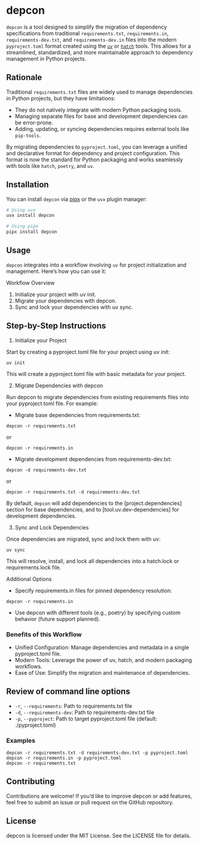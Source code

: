 # depcon

`depcon` is a tool designed to simplify the migration of dependency specifications from traditional `requirements.txt`, `requirements.in`, `requirements-dev.txt`, and `requirements-dev.in` files into the modern `pyproject.toml` format created using the [`uv`](https://docs.astral.sh/uv/) or [`hatch`](https://github.com/pypa/hatch) tools. This allows for a streamlined, standardized, and more maintainable approach to dependency management in Python projects.

## Rationale

Traditional `requirements.txt` files are widely used to manage dependencies in Python projects, but they have limitations:

- They do not natively integrate with modern Python packaging tools.
- Managing separate files for base and development dependencies can be error-prone.
- Adding, updating, or syncing dependencies requires external tools like `pip-tools`.

By migrating dependencies to `pyproject.toml`, you can leverage a unified and declarative format for dependency and project configuration. This format is now the standard for Python packaging and works seamlessly with tools like `hatch`, `poetry`, and `uv`.

## Installation

You can install `depcon` via [pipx](https://pypa.github.io/pipx/) or the `uvx` plugin manager:

```bash
# Using uvx
uvx install depcon

# Using pipx
pipx install depcon
```

## Usage

`depcon` integrates into a workflow involving `uv` for project initialization and management. Here’s how you can use it:

Workflow Overview
1.	Initialize your project with uv init.
2.	Migrate your dependencies with depcon.
3.	Sync and lock your dependencies with uv sync.

## Step-by-Step Instructions

1. Initialize your Project

Start by creating a pyproject.toml file for your project using uv init:

```
uv init
```

This will create a pyproject.toml file with basic metadata for your project.

2. Migrate Dependencies with depcon

Run depcon to migrate dependencies from existing requirements files into your pyproject.toml file. For example:

* Migrate base dependencies from requirements.txt:

```
depcon -r requirements.txt
```
or 
```
depcon -r requirements.in
```

* Migrate development dependencies from requirements-dev.txt:

```
depcon -d requirements-dev.txt
```
or
```
depcon -r requirements.txt -d requirements-dev.txt
```

By default, `depcon` will add dependencies to the [project.dependencies] section for base dependencies, and to [tool.uv.dev-dependencies] for development dependencies.

3. Sync and Lock Dependencies

Once dependencies are migrated, sync and lock them with uv:

```
uv sync
```

This will resolve, install, and lock all dependencies into a hatch.lock or requirements.lock file.

Additional Options

* Specify requirements.in files for pinned dependency resolution:

```
depcon -r requirements.in
```

* Use depcon with different tools (e.g., poetry) by specifying custom behavior (future support planned).

### Benefits of this Workflow

* Unified Configuration: Manage dependencies and metadata in a single pyproject.toml file.
* Modern Tools: Leverage the power of uv, hatch, and modern packaging workflows.
* Ease of Use: Simplify the migration and maintenance of dependencies.

## Review of command line options

- `-r`, `--requirements`: Path to requirements.txt file
- `-d`, `--requirements-dev`: Path to requirements-dev.txt file
- `-p`, `--pyproject`: Path to target pyproject.toml file (default: ./pyproject.toml)

### Examples

```
depcon -r requirements.txt -d requirements-dev.txt -p pyproject.toml
depcon -r requirements.in -p pyproject.toml
depcon -r requirements.txt 
```

## Contributing

Contributions are welcome! If you’d like to improve depcon or add features, feel free to submit an issue or pull request on the GitHub repository.

## License

depcon is licensed under the MIT License. See the LICENSE file for details.
